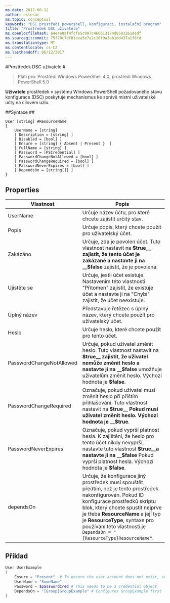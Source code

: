 ```yaml
---
ms.date: 2017-06-12
author: eslesar
ms.topic: conceptual
keywords: "DSC prostředí powershell, konfiguraci, instalační program"
title: "Prostředek DSC uživatele"
ms.openlocfilehash: a4e4e8af4fcfe5c997c460613174d8583261dedf
ms.sourcegitcommit: 75f70c7df01eea5e7a2c16f9a3ab1dd437a1f8fd
ms.translationtype: MT
ms.contentlocale: cs-CZ
ms.lasthandoff: 06/12/2017
---
```

#<a name="dsc-user-resource"></a>Prostředek DSC uživatele #

 
>Platí pro: Prostředí Windows PowerShell 4.0, prostředí Windows PowerShell 5.0


__Uživatele__ prostředek v systému Windows PowerShell požadovaného stavu konfigurace (DSC) poskytuje mechanismus ke správě místní uživatelské účty na cílovém uzlu.


##<a name="syntax"></a>Syntaxe ##

```
User [string] #ResourceName
{
    UserName = [string]
    [ Description = [string] ]
    [ Disabled = [bool] ]
    [ Ensure = [string] { Absent | Present }  ]
    [ FullName = [string] ]
    [ Password = [PSCredential] ]
    [ PasswordChangeNotAllowed = [bool] ]
    [ PasswordChangeRequired = [bool] ]
    [ PasswordNeverExpires = [bool] ]
    [ DependsOn = [string[]] ]
}
```

## <a name="properties"></a>Properties
|  Vlastnost  |  Popis   | 
|---|---| 
| UserName| Určuje název účtu, pro které chcete zajistit určitý stav.| 
| Popis| Určuje popis, který chcete použít pro uživatelský účet.| 
| Zakázáno| Určuje, zda je povolen účet. Tuto vlastnost nastavit na __$true__ zajistit, že tento účet je zakázané a nastavte ji na __$false__ zajistit, že je povolena.| 
| Ujistěte se| Určuje, jestli účet existuje. Nastavením této vlastnosti "Přítomen" zajistit, že existuje účet a nastavte ji na "Chybí" zajistit, že účet neexistuje.| 
| Úplný název| Představuje řetězec s úplný název, který chcete použít pro uživatelský účet.| 
| Heslo| Určuje heslo, které chcete použít pro tento účet. | 
| PasswordChangeNotAllowed| Určuje, pokud uživatel změnit heslo. Tuto vlastnost nastavit na __$true__ zajistit, že uživatel nemůže změnit heslo a nastavte ji na __$false__ umožňuje uživatelům změnit heslo. Výchozí hodnota je __$false__.| 
| PasswordChangeRequired| Označuje, pokud uživatel musí změnit heslo při příštím přihlašování. Tuto vlastnost nastavit na __$true__ Pokud musí uživatel změnit heslo. Výchozí hodnota je __$true__.| 
| PasswordNeverExpires| Označuje, pokud vyprší platnost hesla. K zajištění, že heslo pro tento účet nikdy nevyprší, nastavte tuto vlastnost __$true__a nastavte ji na __$false__ Pokud vyprší platnost hesla. Výchozí hodnota je __$false__.| 
| dependsOn | Určuje, že konfigurace jiný prostředek musí spouštět předtím, než je tento prostředek nakonfigurován. Pokud ID konfigurace prostředků skriptu blok, který chcete spustit nejprve je třeba __ResourceName__ a její typ je __ResourceType__, syntaxe pro používání této vlastnosti je `DependsOn = "[ResourceType]ResourceName"`.| 

## <a name="example"></a>Příklad

```powershell
User UserExample
{
    Ensure = "Present"  # To ensure the user account does not exist, set Ensure to "Absent"
    UserName = "SomeName"
    Password = $passwordCred # This needs to be a credential object
    DependsOn = "[Group]GroupExample" # Configures GroupExample first
}
```

